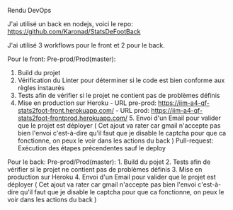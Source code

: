Rendu DevOps

J'ai utilisé un back en nodejs, voici le repo: https://github.com/Karonad/StatsDeFootBack

J'ai utilisé 3 workflows pour le front et 2 pour le back.

Pour le front: 
Pre-prod/Prod(master):
1. Build du projet
2. Vérification du Linter pour déterminer si le code est bien conforme aux règles instaurés
3. Tests afin de vérifier si le projet ne contient pas de problèmes définis
4. Mise en production sur Heroku 
            - URL pre-prod: https://iim-a4-qf-stats2foot-front.herokuapp.com/
            - URL prod: https://iim-a4-qf-stats2foot-frontprod.herokuapp.com/
        5. Envoi d'un Email pour valider que le projet est déployer ( Cet ajout va rater car gmail n'accepte pas bien l'envoi c'est-à-dire qu'il faut que je disable le captcha pour           que ca fonctionne, on peux le voir dans les actions du back )
     Pull-request: Exécution des étapes précendentes sauf le deploy

Pour le back:
    Pre-prod/Prod(master):
        1.  Build du pojet
        2. Tests afin de vérifier si le projet ne contient pas de problèmes définis
        3. Mise en production sur Heroku
        4. Envoi d'un Email pour valider que le projet est déployer ( Cet ajout va rater car gmail n'accepte pas bien l'envoi c'est-à-dire qu'il faut que je disable le captcha pour           que ca fonctionne, on peux le voir dans les actions du back )

      
